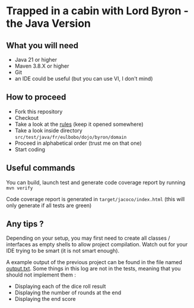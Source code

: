 # Trapped in a cabin with Lord Byron - the Java Version

## What you will need
- Java 21 or higher
- Maven 3.8.X or higher
- Git
- an IDE could be useful (but you can use VI, I don't mind)

## How to proceed
- Fork this repository
- Checkout
- Take a look at the [rules](../Rules.md) (keep it opened somewhere)
- Take a look inside directory `src/test/java/fr/eulbobo/dojo/byron/domain`
- Proceed in alphabetical order (trust me on that one)
- Start coding

## Useful commands
You can build, launch test and generate code coverage report by running `mvn verify` 

Code coverage report is generated in `target/jacoco/index.html` (this will only generate if all tests are green)

## Any tips ?
Depending on your setup, you may first need to create all classes / interfaces as empty shells to allow project compilation. Watch out for your IDE trying to be smart (it is not smart enough).

A example output of the previous project can be found in the file named [output.txt](output.txt).
Some things in this log are not in the tests, meaning that you should not implement them :
- Displaying each of the dice roll result
- Displaying the number of rounds at the end
- Displaying the end score